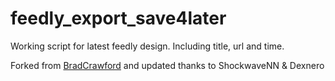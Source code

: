 # feedly_export_save4later
Working script for latest feedly design. Including title, url and time.

Forked from [BradCrawford](https://gist.github.com/bradcrawford/7288411) and updated thanks to ShockwaveNN & Dexnero
